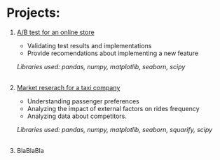 # Projects:

1. [A/B test for an online store](https://github.com/yurikoretskiy/ab_test_online_shop)
    - Validating test results and implementations
    - Provide recomendations about implementing a new feature
    
    *Libraries used: pandas, numpy, matplotlib, seaborn, scipy*<br><br>
    
2. [Market reserach for a taxi company](https://github.com/yurikoretskiy/taxi_market_research)
    - Understanding passenger preferences 
    - Analyzing the impact of external factors on rides frequency
    - Analyzing data about competitors.
    
    *Libraries used: pandas, numpy, matplotlib, seaborn, squarify, scipy*<br><br>
          
3. BlaBlaBla
